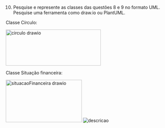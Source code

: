 10. Pesquise e represente as classes das questões 8 e 9 no formato UML. Pesquise
uma ferramenta como draw.io ou PlantUML.

Classe Círculo:

<img width="301" height="114" alt="circulo drawio" src="https://github.com/user-attachments/assets/95e75828-bc14-4a10-bec7-7b1a87a02bc3" />

Classe Situação financeira:

<img width="241" height="134" alt="situacaoFinanceira drawio" src="https://github.com/user-attachments/assets/71b86cc8-466d-4235-acfa-386e9fb01ebd" />


<img src = "https://raw.githubusercontent.com/camilaraquel2016/ADS_IFPI/refs/heads/main/POO/ATIVIDADE_01/QUESTAO_10.md" alt = "descricao">
